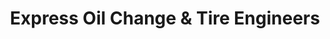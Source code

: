---
title: "Express Oil Change & Tire Engineers"
url: /searcy/express-oil-change-and-tire-engineers/
shop: tyres
---